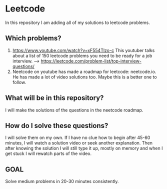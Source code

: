 # Leetcode
In this repository I am adding all of my solutions to leetcode problems.

## Which problems?
1. https://www.youtube.com/watch?v=xF554Tlzo-c This youtuber talks about a list of 150 leetcode problems you need to be ready for a job interview. --> https://leetcode.com/problem-list/top-interview-questions/
2. Neetcode on youtube has made a roadmap for leetcode: neetcode.io. He has made a lot of video solutions too. Maybe this is a better one to follow.

## What will be in this repository?
I will make the solutions of the questions in the neetcode roadmap. 

## How do I solve these questions?
I will solve them on my own.
If I have no clue how to begin after 45-60 minutes, I will watch a solution video or seek another explanation. 
Then after knowing the solution I will still type it up, mostly on memory and when I get stuck I will rewatch parts of the video.

## GOAL
Solve medium problems in 20-30 minutes consistently.

